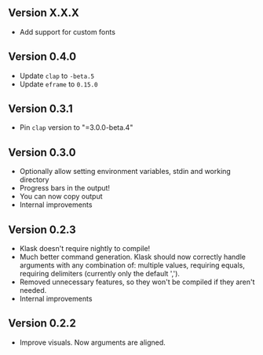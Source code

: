 ## Version X.X.X
- Add support for custom fonts

## Version 0.4.0
- Update `clap` to `-beta.5`
- Update `eframe` to `0.15.0`

## Version 0.3.1
- Pin `clap` version to "=3.0.0-beta.4"

## Version 0.3.0
- Optionally allow setting environment variables, stdin and working directory
- Progress bars in the output!
- You can now copy output
- Internal improvements

## Version 0.2.3
- Klask doesn't require nightly to compile!
- Much better command generation. Klask should now correctly handle arguments with any combination of: multiple values, requiring equals, requiring delimiters (currently only the default ',').
- Removed unnecessary features, so they won't be compiled if they aren't needed.
- Internal improvements

## Version 0.2.2
- Improve visuals. Now arguments are aligned.